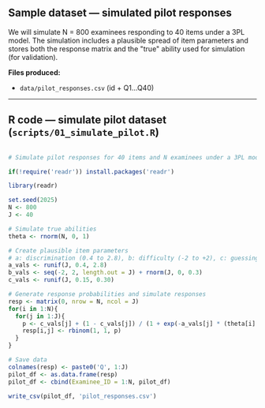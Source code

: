 ## Sample dataset — simulated pilot responses

We will simulate N = 800 examinees responding to 40 items under a 3PL model. The simulation includes a plausible spread of item parameters and stores both the response matrix and the "true" ability used for simulation (for validation).

**Files produced:**

* `data/pilot_responses.csv` (id + Q1...Q40)



---

## R code — simulate pilot dataset (`scripts/01_simulate_pilot.R`)

```r

# Simulate pilot responses for 40 items and N examinees under a 3PL model

if(!require('readr')) install.packages('readr')

library(readr)

set.seed(2025)
N <- 800
J <- 40

# Simulate true abilities
theta <- rnorm(N, 0, 1)

# Create plausible item parameters
# a: discrimination (0.4 to 2.8), b: difficulty (-2 to +2), c: guessing (0.15 to 0.30)
a_vals <- runif(J, 0.4, 2.8)
b_vals <- seq(-2, 2, length.out = J) + rnorm(J, 0, 0.3)
c_vals <- runif(J, 0.15, 0.30)

# Generate response probabilities and simulate responses
resp <- matrix(0, nrow = N, ncol = J)
for(i in 1:N){
  for(j in 1:J){
    p <- c_vals[j] + (1 - c_vals[j]) / (1 + exp(-a_vals[j] * (theta[i] - b_vals[j])))
    resp[i,j] <- rbinom(1, 1, p)
  }
}

# Save data
colnames(resp) <- paste0('Q', 1:J)
pilot_df <- as.data.frame(resp)
pilot_df <- cbind(Examinee_ID = 1:N, pilot_df)

write_csv(pilot_df, 'pilot_responses.csv')

```

